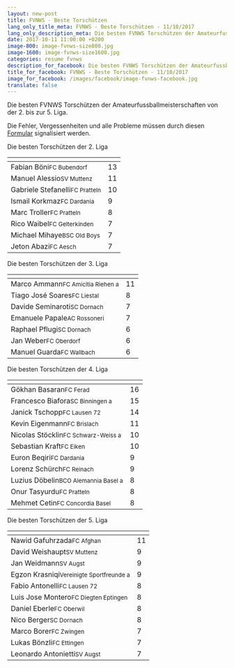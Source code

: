 ```yaml
---
layout: new-post
title: FVNWS - Beste Torschützen
lang_only_title_meta: FVNWS - Beste Torschützen - 11/10/2017
lang_only_description_meta: Die besten FVNWS Torschützen der Amateurfussballmeisterschaften von der 2. bis zur 5. Liga - 11/10/2017
date: 2017-10-11 11:00:00 +0200
image-800: image-fvnws-size800.jpg
image-1600: image-fvnws-size1600.jpg
categories: resume fvnws
description_for_facebook: Die besten FVNWS Torschützen der Amateurfussballmeisterschaften von der 2. bis zur 5. Liga
title_for_facebook: FVNWS - Beste Torschützen - 11/10/2017
image_for_facebook: /images/facebook/image-fvnws-facebook.jpg
translate: false
---
```

Die besten FVNWS Torschützen der Amateurfussballmeisterschaften von der 2. bis zur 5. Liga.

Die Fehler, Vergessenheiten und alle Probleme müssen durch diesen <a href="/formular-fehlermeldung">Formular</a> signalisiert werden.

Die besten Torschützen der 2. Liga

<table class="table"><thead><tr><th><i class="fa fa-male"></i></th><th><i class="fa fa-futbol-o"></i></th></tr></thead><tbody><tr><td>Fabian Böni<span class='d-block team-name'><small>FC Bubendorf</small></span></td><td>13</td></tr><tr><td>Manuel Alessio<span class='d-block team-name'><small>SV Muttenz</small></span></td><td>11</td></tr><tr><td>Gabriele Stefanelli<span class='d-block team-name'><small>FC Pratteln</small></span></td><td>10</td></tr><tr><td>Ismail Korkmaz<span class='d-block team-name'><small>FC Dardania</small></span></td><td>9</td></tr><tr><td>Marc Troller<span class='d-block team-name'><small>FC Pratteln</small></span></td><td>8</td></tr><tr><td>Rico Waibel<span class='d-block team-name'><small>FC Gelterkinden</small></span></td><td>7</td></tr><tr><td>Michael Mihaye<span class='d-block team-name'><small>BSC Old Boys</small></span></td><td>7</td></tr><tr><td>Jeton Abazi<span class='d-block team-name'><small>FC Aesch</small></span></td><td>7</td></tr></tbody></table>

Die besten Torschützen der 3. Liga

<table class="table"><thead><tr><th><i class="fa fa-male"></i></th><th><i class="fa fa-futbol-o"></i></th></tr></thead><tbody><tr><td>Marco Ammann<span class='d-block team-name'><small>FC Amicitia Riehen a</small></span></td><td>11</td></tr><tr><td>Tiago José Soares<span class='d-block team-name'><small>FC Liestal</small></span></td><td>8</td></tr><tr><td>Davide Seminaroti<span class='d-block team-name'><small>SC Dornach</small></span></td><td>7</td></tr><tr><td>Emanuele Papale<span class='d-block team-name'><small>AC Rossoneri</small></span></td><td>7</td></tr><tr><td>Raphael Pflugi<span class='d-block team-name'><small>SC Dornach</small></span></td><td>6</td></tr><tr><td>Jan Weber<span class='d-block team-name'><small>FC Oberdorf</small></span></td><td>6</td></tr><tr><td>Manuel Guarda<span class='d-block team-name'><small>FC Wallbach</small></span></td><td>6</td></tr></tbody></table>

Die besten Torschützen der 4. Liga

<table class="table"><thead><tr><th><i class="fa fa-male"></i></th><th><i class="fa fa-futbol-o"></i></th></tr></thead><tbody><tr><td>Gökhan Basaran<span class='d-block team-name'><small>FC Ferad</small></span></td><td>16</td></tr><tr><td>Francesco Biafora<span class='d-block team-name'><small>SC Binningen a</small></span></td><td>15</td></tr><tr><td>Janick Tschopp<span class='d-block team-name'><small>FC Lausen 72</small></span></td><td>14</td></tr><tr><td>Kevin Eigenmann<span class='d-block team-name'><small>FC Brislach</small></span></td><td>11</td></tr><tr><td>Nicolas Stöcklin<span class='d-block team-name'><small>FC Schwarz-Weiss a</small></span></td><td>10</td></tr><tr><td>Sebastian Kraft<span class='d-block team-name'><small>FC Eiken</small></span></td><td>10</td></tr><tr><td>Euron Beqiri<span class='d-block team-name'><small>FC Dardania</small></span></td><td>9</td></tr><tr><td>Lorenz Schürch<span class='d-block team-name'><small>FC Reinach</small></span></td><td>9</td></tr><tr><td>Luzius Döbelin<span class='d-block team-name'><small>BCO Alemannia Basel a</small></span></td><td>8</td></tr><tr><td>Onur Tasyurdu<span class='d-block team-name'><small>FC Pratteln</small></span></td><td>8</td></tr><tr><td>Mehmet Cetin<span class='d-block team-name'><small>FC Concordia Basel</small></span></td><td>8</td></tr></tbody></table>

Die besten Torschützen der 5. Liga

<table class="table"><thead><tr><th><i class="fa fa-male"></i></th><th><i class="fa fa-futbol-o"></i></th></tr></thead><tbody><tr><td>Nawid Gafuhrzada<span class='d-block team-name'><small>FC Afghan</small></span></td><td>11</td></tr><tr><td>David Weishaupt<span class='d-block team-name'><small>SV Muttenz</small></span></td><td>9</td></tr><tr><td>Jan Weidmann<span class='d-block team-name'><small>SV Augst</small></span></td><td>9</td></tr><tr><td>Egzon Krasniqi<span class='d-block team-name'><small>Vereinigte Sportfreunde a</small></span></td><td>9</td></tr><tr><td>Fabio Antonelli<span class='d-block team-name'><small>FC Lausen 72</small></span></td><td>8</td></tr><tr><td>Luis Jose Montero<span class='d-block team-name'><small>FC Diegten Eptingen</small></span></td><td>8</td></tr><tr><td>Daniel Eberle<span class='d-block team-name'><small>FC Oberwil</small></span></td><td>8</td></tr><tr><td>Nico Berger<span class='d-block team-name'><small>SC Dornach</small></span></td><td>8</td></tr><tr><td>Marco Borer<span class='d-block team-name'><small>FC Zwingen</small></span></td><td>7</td></tr><tr><td>Lukas Bönzli<span class='d-block team-name'><small>FC Ettingen</small></span></td><td>7</td></tr><tr><td>Leonardo Antonietti<span class='d-block team-name'><small>SV Augst</small></span></td><td>7</td></tr></tbody></table>

